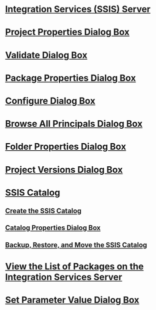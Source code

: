 # [Integration Services (SSIS) Server](integration-services-ssis-server-and-catalog.md)
# [Project Properties Dialog Box](project-properties-dialog-box.md)
# [Validate Dialog Box](validate-dialog-box.md)
# [Package Properties Dialog Box](package-properties-dialog-box.md)
# [Configure Dialog Box](configure-dialog-box.md)
# [Browse All Principals Dialog Box](browse-all-principals-dialog-box.md)
# [Folder Properties Dialog Box](folder-properties-dialog-box.md)
# [Project Versions Dialog Box](project-versions-dialog-box.md)
# [SSIS Catalog](ssis-catalog.md)
## [Create the SSIS Catalog](../create-the-ssis-catalog.md)
## [Catalog Properties Dialog Box](../catalog-properties-dialog-box.md)
## [Backup, Restore, and Move the SSIS Catalog](../backup-restore-and-move-the-ssis-catalog.md)
# [View the List of Packages on the Integration Services Server](view-the-list-of-packages-on-the-integration-services-server.md)
# [Set Parameter Value Dialog Box](set-parameter-value-dialog-box.md)
